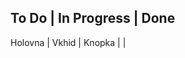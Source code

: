 To Do        | In Progress | Done
------------------------------
Holovna      | Vkhid       | 
Knopka       |             | 
